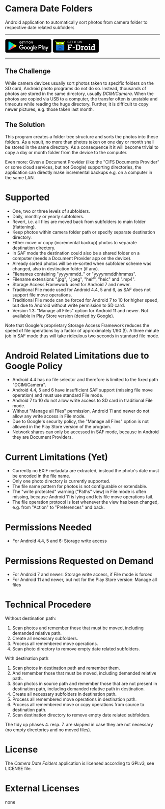 # Camera Date Folders

Android application to automatically sort photos from camera folder to respective date related subfolders

***

<a href='https://play.google.com/store/apps/details?id=de.kromke.andreas.cameradatefolders'><img src='public/google-play.png' alt='Get it on Google Play' height=45/></a>
<a href='https://f-droid.org/packages/de.kromke.andreas.cameradatefolders'><img src='public/f-droid.png' alt='Get it on F-Droid' height=45 ></a>

***

## The Challenge

While camera devices usually sort photos taken to specific folders on the SD card, Android photo programs do not do so. Instead, thousands of photos are stored in the same directory, usually *DCIM/Camera*. When the photos are copied via USB to a computer, the transfer often is unstable and timeouts while reading the huge directory. Further, it is difficult to copy newer pictures, e.g. those taken last month.

## The Solution

This program creates a folder tree structure and sorts the photos into these folders. As a result, no more than photos taken on one day or month shall be stored in the same directory. As a consequence it it will become trivial to copy a day or month folder from the device to the computer.

Even more: Given a Document Provider (like the "CIFS Documents Provider" or some cloud services, but not Google) supporting directories, the application can directly make incremental backups e.g. on a computer in the same LAN.

# Supported

* One, two or three levels of subfolders.
* Daily, monthly or yearly subfolders.
* Revert, i.e. all files are moved back from subfolders to main folder (flattening).
* Keep photos within camera folder path or specify separate destination directory.
* Either move or copy (incremental backup) photos to separate destination directory.
* In SAF mode the destination could also be a shared folder on a computer (needs a Document Provider app on the device).
* Already sorted photos will be re-sorted when subfolder scheme was changed, also in destination folder (if any).
* Filenames containing "yyyymmdd\_" or "yyyymmddhhmmss".
* Filename extensions ".jpg", ".jpeg", "heif", "heic" and ".mp4".
* Storage Access Framework used for Android 7 and newer.
* Traditional File mode used for Android 4.4, 5 and 6, as SAF does not support file move operations.
* Traditional File mode can be forced for Android 7 to 10 for higher speed, but due to Android without write permission to SD card.
* Version 1.3: "Manage all Files" option for Android 11 and newer. Not available in Play Store version (denied by Google).

Note that Google's proprietary Storage Access Framework reduces the speed of file operations by a factor of approximately 1/90 (!). A three minute job in SAF mode thus will take ridiculous two seconds in standard file mode.

# Android Related Limitations due to Google Policy

* Android 4.4 has no file selector and therefore is limited to the fixed path "DCIM/Camera".
* Android 4.4, 5 and 6 have insufficient SAF support (missing file move operation) and must use standard File mode.
* Android 7 to 10 do not allow write access to SD card in traditional File mode.
* Without "Manage all Files" permission, Android 11 and newer do not allow any write access in File mode.
* Due to Google's security policy, the "Manage all Files" option is not allowed in the Play Store version of the program.
* Network shares can only be accessed in SAF mode, because in Android they are Document Providers.

# Current Limitations (Yet)

* Currently no EXIF metadata are extracted, instead the photo's date must be encoded in the file name.
* Only one photo directory is currently supported.
* The file name pattern for photos is not configurable or extendable.
* The "write protected" warning ("Paths" view) in File mode is often missing, because Android 11 is lying and lets file move operations fail.
* The file operation protocol is lost whenever the view has been changed, e.g. from "Action" to "Preferences" and back.

# Permissions Needed

* For Android 4.4, 5 and 6: Storage write access

# Permissions Requested on Demand

* For Android 7 and newer: Storage write access, if File mode is forced
* For Android 11 and newer, but not for the Play Store version: Manage all files

# Technical Procedere

Without destination path:

1. Scan photos and remember those that must be moved, including demanded relative path.
2. Create all necessary subfolders.
3. Process all remembered move operations.
4. Scan photo directory to remove empty date related subfolders.

With destination path:

1. Scan photos in destination path and remember them.
2. And remember those that must be moved, including demanded relative path.
3. Scan photos in source path and remember those that are not present in destination path, including demanded relative path in destination.
4. Create all necessary subfolders in destination path.
5. Process all remembered move operations in destination path.
6. Process all remembered move or copy operations from source to destination path.
7. Scan destination directory to remove empty date related subfolders.

The tidy up phases 4. resp. 7. are skipped in case they are not necessary (no empty directories and no moved files).

# License

The *Camera Date Folders* application is licensed according to GPLv3, see LICENSE file.

# External Licenses

none
